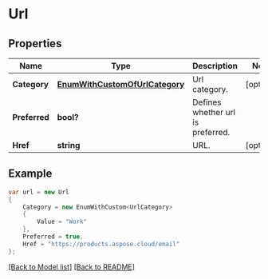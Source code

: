 # Url
## Properties
Name | Type | Description | Notes
------------ | ------------- | ------------- | -------------
**Category** | [**EnumWithCustomOfUrlCategory**](EnumWithCustomOfUrlCategory.md) | Url category.              | [optional] 
**Preferred** | **bool?** | Defines whether url is preferred.              | 
**Href** | **string** | URL.              | [optional] 


## Example
```csharp
var url = new Url
{
    Category = new EnumWithCustom<UrlCategory>
    {
        Value = "Work"
    },
    Preferred = true,
    Href = "https://products.aspose.cloud/email"
};
```

[[Back to Model list]](Models.md) [[Back to README]](README.md)

